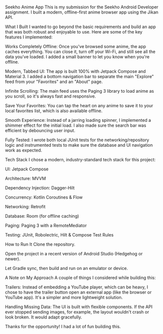 Seekho Anime App
This is my submission for the Seekho Android Developer assignment. I built a modern, offline-first anime browser app using the Jikan API.

What I Built
I wanted to go beyond the basic requirements and build an app that was both robust and enjoyable to use. Here are some of the key features I implemented:

Works Completely Offline: Once you've browsed some anime, the app caches everything. You can close it, turn off your Wi-Fi, and still see all the data you've loaded. I added a small banner to let you know when you're offline.

Modern, Tabbed UI: The app is built 100% with Jetpack Compose and Material 3. I added a bottom navigation bar to separate the main "Explore" feed from your "Favorites" and an "About" page.

Infinite Scrolling: The main feed uses the Paging 3 library to load anime as you scroll, so it's always fast and responsive.

Save Your Favorites: You can tap the heart on any anime to save it to your local favorites list, which is also available offline.

Smooth Experience: Instead of a jarring loading spinner, I implemented a shimmer effect for the initial load. I also made sure the search bar was efficient by debouncing user input.

Fully Tested: I wrote both local JUnit tests for the networking/repository logic and instrumented tests to make sure the database and UI navigation work as expected.

Tech Stack
I chose a modern, industry-standard tech stack for this project:

UI: Jetpack Compose

Architecture: MVVM

Dependency Injection: Dagger-Hilt

Concurrency: Kotlin Coroutines & Flow

Networking: Retrofit

Database: Room (for offline caching)

Paging: Paging 3 with a RemoteMediator

Testing: JUnit, Robolectric, Hilt & Compose Test Rules

How to Run It
Clone the repository.

Open the project in a recent version of Android Studio (Hedgehog or newer).

Let Gradle sync, then build and run on an emulator or device.

A Note on My Approach
A couple of things I considered while building this:

Trailers: Instead of embedding a YouTube player, which can be heavy, I chose to have the trailer button open an external app (like the browser or YouTube app). It's a simpler and more lightweight solution.

Handling Missing Data: The UI is built with flexible components. If the API ever stopped sending images, for example, the layout wouldn't crash or look broken. It would adapt gracefully.

Thanks for the opportunity! I had a lot of fun building this.
